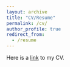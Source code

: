 ```yaml
---
layout: archive
title: "CV/Resume"
permalink: /cv/
author_profile: true
redirect_from:
  - /resume
---
```


Here is a [link]( https://ranzhuo17.github.io/files/RanZhuo_CV_current.pdf) to my CV.
